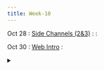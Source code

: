 ```yaml
---
title: Week-10
---
```


Oct 28
: [Side Channels (2&3)]()
  : 
  : [](#)

Oct 30
: [Web Intro]()
  : <details title="recommended readings" class="my"><summary><i class="icon fas fa-book-reader "></i></summary><span class="fs-2" markdown=1>Read:[Robust defenses for cross-site request forgery](https://seclab.stanford.edu/websec/csrf/csrf.pdf) by Adam Barth, et al., and [Finding and Fixing DOM-based XSS with Static Analysis](https://blog.mozilla.org/attack-and-defense/2021/11/03/finding-and-fixing-dom-based-xss-with-static-analysis/) by Frederik Brun</span></details> 

